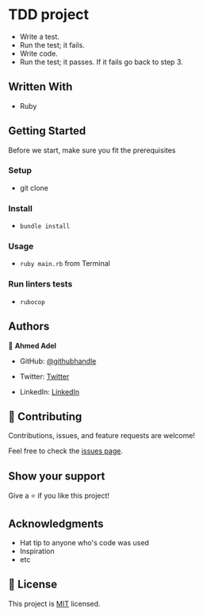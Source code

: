 # TDD project

- Write a test.
- Run the test; it fails.
- Write code.
- Run the test; it passes. If it fails go back to step 3.

## Written With
- Ruby

## Getting Started
Before we start, make sure you fit the prerequisites

### Setup
- git clone 
  
### Install
- `bundle install`

### Usage
- `ruby main.rb` from Terminal

### Run linters tests
- `rubocop`
## Authors

👤 **Ahmed Adel**

* GitHub: [@githubhandle](https://github.com/ahmedadel56)
- Twitter: [Twitter](https://twitter.com/tiredashell0)
* LinkedIn: [LinkedIn](https://www.linkedin.com/in/ahmed-adel56/)

## 🤝 Contributing

Contributions, issues, and feature requests are welcome!

Feel free to check the [issues page](../../issues/).

## Show your support

Give a ⭐️ if you like this project!

## Acknowledgments

- Hat tip to anyone who's code was used
- Inspiration
- etc

## 📝 License

This project is [MIT](./MIT.md) licensed.